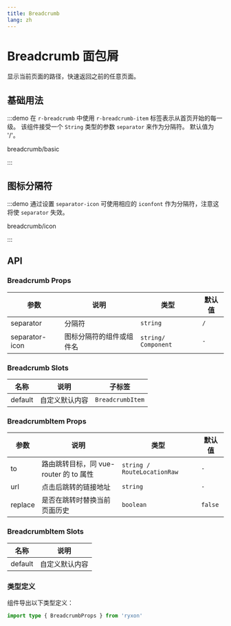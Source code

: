 ```yaml
---
title: Breadcrumb
lang: zh
---
```


# Breadcrumb 面包屑

显示当前页面的路径，快速返回之前的任意页面。

## 基础用法

:::demo 在 `r-breadcrumb` 中使用 `r-breadcrumb-item` 标签表示从首页开始的每一级。 该组件接受一个 `String` 类型的参数 `separator` 来作为分隔符。 默认值为 '/'。

breadcrumb/basic

:::

## 图标分隔符

:::demo 通过设置 `separator-icon` 可使用相应的 `iconfont` 作为分隔符，注意这将使 `separator` 失效。

breadcrumb/icon

:::

## API

### Breadcrumb Props

| 参数           | 说明                     | 类型                | 默认值 |
| -------------- | ------------------------ | ------------------- | ------ |
| separator      | 分隔符                   | `string`            | `/`    |
| separator-icon | 图标分隔符的组件或组件名 | `string/ Component` | `-`    |

### Breadcrumb Slots

| 名称    | 说明           | 子标签           |
| ------- | -------------- | ---------------- |
| default | 自定义默认内容 | `BreadcrumbItem` |

### BreadcrumbItem Props

| 参数 | 说明 | 类型 | 默认值 |
| --- | --- | --- | --- |
| to | 路由跳转目标，同 vue-router 的 to 属性 | `string / RouteLocationRaw` | `-` |
| url | 点击后跳转的链接地址 | `string` | `-` |
| replace | 是否在跳转时替换当前页面历史 | `boolean` | `false` |

### BreadcrumbItem Slots

| 名称    | 说明           |
| ------- | -------------- |
| default | 自定义默认内容 |

### 类型定义

组件导出以下类型定义：

```ts
import type { BreadcrumbProps } from 'ryxon'
```
